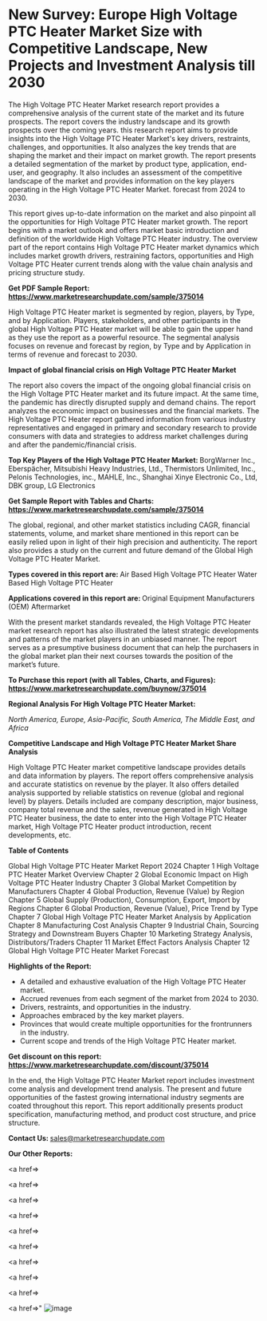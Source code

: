 # New Survey: Europe High Voltage PTC Heater Market Size with Competitive Landscape, New Projects and Investment Analysis till 2030

The High Voltage PTC Heater Market research report provides a comprehensive analysis of the current state of the market and its future prospects. The report covers the industry landscape and its growth prospects over the coming years. this research report aims to provide insights into the High Voltage PTC Heater Market's key drivers, restraints, challenges, and opportunities. It also analyzes the key trends that are shaping the market and their impact on market growth. The report presents a detailed segmentation of the market by product type, application, end-user, and geography. It also includes an assessment of the competitive landscape of the market and provides information on the key players operating in the High Voltage PTC Heater Market. forecast from 2024 to 2030.

This report gives up-to-date information on the market and also pinpoint all the opportunities for High Voltage PTC Heater market growth. The report begins with a market outlook and offers market basic introduction and definition of the worldwide High Voltage PTC Heater industry. The overview part of the report contains High Voltage PTC Heater market dynamics which includes market growth drivers, restraining factors, opportunities and High Voltage PTC Heater current trends along with the value chain analysis and pricing structure study.

<strong><b>Get PDF Sample Report: <a href=https://www.marketresearchupdate.com/sample/375014>https://www.marketresearchupdate.com/sample/375014</a></b></strong>

High Voltage PTC Heater market is segmented by region, players, by Type, and by Application. Players, stakeholders, and other participants in the global High Voltage PTC Heater market will be able to gain the upper hand as they use the report as a powerful resource. The segmental analysis focuses on revenue and forecast by region, by Type and by Application in terms of revenue and forecast to 2030.

<strong><b>Impact of global financial crisis on High Voltage PTC Heater Market</b></strong>

The report also covers the impact of the ongoing global financial crisis on the High Voltage PTC Heater market and its future impact. At the same time, the pandemic has directly disrupted supply and demand chains. The report analyzes the economic impact on businesses and the financial markets. The High Voltage PTC Heater report gathered information from various industry representatives and engaged in primary and secondary research to provide consumers with data and strategies to address market challenges during and after the pandemic/financial crisis.

<strong><b>Top Key Players of the High Voltage PTC Heater Market:
</b></strong>BorgWarner Inc., Eberspächer, Mitsubishi Heavy Industries, Ltd., Thermistors Unlimited, Inc., Pelonis Technologies, inc., MAHLE, Inc., Shanghai Xinye Electronic Co., Ltd, DBK group, LG Electronics<strong><b>
</b></strong>

<strong><b>Get Sample Report with Tables and Charts: <a href=https://www.marketresearchupdate.com/sample/375014>https://www.marketresearchupdate.com/sample/375014</a></b></strong>

The global, regional, and other market statistics including CAGR, financial statements, volume, and market share mentioned in this report can be easily relied upon in light of their high precision and authenticity. The report also provides a study on the current and future demand of the Global High Voltage PTC Heater Market.

<strong><b>Types covered in this report are:
</b></strong>Air Based High Voltage PTC Heater
Water Based High Voltage PTC Heater<strong><b>
</b></strong>

<strong><b>Applications covered in this report are:
</b></strong>Original Equipment Manufacturers (OEM)
Aftermarket<strong><b>
</b></strong>

With the present market standards revealed, the High Voltage PTC Heater market research report has also illustrated the latest strategic developments and patterns of the market players in an unbiased manner. The report serves as a presumptive business document that can help the purchasers in the global market plan their next courses towards the position of the market’s future.

<strong><b>To Purchase this report (with all Tables, Charts, and Figures): <a href=https://www.marketresearchupdate.com/buynow/375014>https://www.marketresearchupdate.com/buynow/375014</a></b></strong>

<strong><b>Regional Analysis For High Voltage PTC Heater Market:</b></strong>

<em><i>North America, Europe, Asia-Pacific, South America, The Middle East, and Africa</i></em>

<strong><b>Competitive Landscape and High Voltage PTC Heater Market Share Analysis</b></strong>

High Voltage PTC Heater market competitive landscape provides details and data information by players. The report offers comprehensive analysis and accurate statistics on revenue by the player. It also offers detailed analysis supported by reliable statistics on revenue (global and regional level) by players. Details included are company description, major business, company total revenue and the sales, revenue generated in High Voltage PTC Heater business, the date to enter into the High Voltage PTC Heater market, High Voltage PTC Heater product introduction, recent developments, etc.

<strong><b>Table of Contents</b></strong>

Global High Voltage PTC Heater Market Report 2024
Chapter 1 High Voltage PTC Heater Market Overview
Chapter 2 Global Economic Impact on High Voltage PTC Heater Industry
Chapter 3 Global Market Competition by Manufacturers
Chapter 4 Global Production, Revenue (Value) by Region
Chapter 5 Global Supply (Production), Consumption, Export, Import by Regions
Chapter 6 Global Production, Revenue (Value), Price Trend by Type
Chapter 7 Global High Voltage PTC Heater Market Analysis by Application
Chapter 8 Manufacturing Cost Analysis
Chapter 9 Industrial Chain, Sourcing Strategy and Downstream Buyers
Chapter 10 Marketing Strategy Analysis, Distributors/Traders
Chapter 11 Market Effect Factors Analysis
Chapter 12 Global High Voltage PTC Heater Market Forecast

<strong><b>Highlights of the Report:</b></strong>

- A detailed and exhaustive evaluation of the High Voltage PTC Heater market.
- Accrued revenues from each segment of the market from 2024 to 2030.
- Drivers, restraints, and opportunities in the industry.
- Approaches embraced by the key market players.
- Provinces that would create multiple opportunities for the frontrunners in the industry.
- Current scope and trends of the High Voltage PTC Heater market.

<strong><b>Get discount on this report: <a href=https://www.marketresearchupdate.com/discount/375014>https://www.marketresearchupdate.com/discount/375014</a></b></strong>

In the end, the High Voltage PTC Heater Market report includes investment come analysis and development trend analysis. The present and future opportunities of the fastest growing international industry segments are coated throughout this report. This report additionally presents product specification, manufacturing method, and product cost structure, and price structure.

<strong><b>Contact Us:
</b></strong>sales@marketresearchupdate.com

<strong>Our Other Reports:</strong>

<a href=></a>

<a href=></a>

<a href=></a>

<a href=></a>

<a href=></a>

<a href=></a>

<a href=></a>

<a href=></a>

<a href=></a>

<a href=></a>"
![image](https://github.com/Gayatrikarjule/Market-Analysis-360/assets/97346546/3a2b2b6e-5eed-4ce5-a692-74cef7619432)
